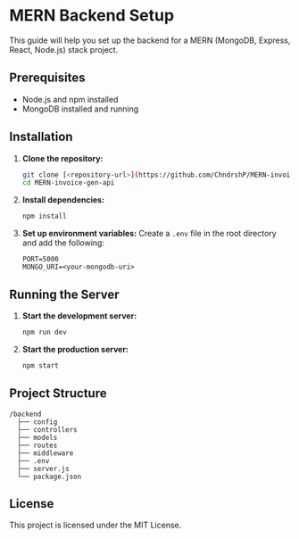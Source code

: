 # MERN Backend Setup

This guide will help you set up the backend for a MERN (MongoDB, Express, React, Node.js) stack project.

## Prerequisites

- Node.js and npm installed
- MongoDB installed and running

## Installation

1. **Clone the repository:**
    ```bash
    git clone [<repository-url>](https://github.com/ChndrshP/MERN-invoice-gen-api.git)
    cd MERN-invoice-gen-api
    ```

2. **Install dependencies:**
    ```bash
    npm install
    ```

3. **Set up environment variables:**
    Create a `.env` file in the root directory and add the following:
    ```env
    PORT=5000
    MONGO_URI=<your-mongodb-uri>
    ```

## Running the Server

1. **Start the development server:**
    ```bash
    npm run dev
    ```

2. **Start the production server:**
    ```bash
    npm start
    ```

## Project Structure

```
/backend
  ├── config
  ├── controllers
  ├── models
  ├── routes
  ├── middleware
  ├── .env
  ├── server.js
  └── package.json
```

## License

This project is licensed under the MIT License.

